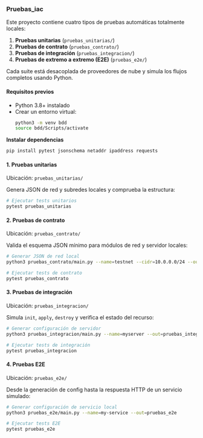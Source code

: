 ### Pruebas_iac

Este proyecto contiene cuatro tipos de pruebas automáticas totalmente locales:

1. **Pruebas unitarias** (`pruebas_unitarias/`)
2. **Pruebas de contrato** (`pruebas_contrato/`)
3. **Pruebas de integración** (`pruebas_integracion/`)
4. **Pruebas de extremo a extremo (E2E)** (`pruebas_e2e/`)

Cada suite está desacoplada de proveedores de nube y simula los flujos completos usando Python.

#### Requisitos previos

- Python 3.8+ instalado  
- Crear un entorno virtual:
  ```bash
  python3 -m venv bdd
  source bdd/Scripts/activate
    ```

**Instalar dependencias**

  ```bash
  pip install pytest jsonschema netaddr ipaddress requests
  ```

#### 1. Pruebas unitarias

Ubicación: `pruebas_unitarias/`

Genera JSON de red y subredes locales y comprueba la estructura:

```bash
# Ejecutar tests unitarios
pytest pruebas_unitarias
```

#### 2. Pruebas de contrato

Ubicación: `pruebas_contrato/`

Valida el esquema JSON mínimo para módulos de red y servidor locales:

```bash
# Generar JSON de red local
python3 pruebas_contrato/main.py --name=testnet --cidr=10.0.0.0/24 --out=pruebas_contrato

# Ejecutar tests de contrato
pytest pruebas_contrato
```

#### 3. Pruebas de integración

Ubicación: `pruebas_integracion/`

Simula `init`, `apply`, `destroy` y verifica el estado del recurso:

```bash
# Generar configuración de servidor
python3 pruebas_integracion/main.py --name=myserver --out=pruebas_integracion

# Ejecutar tests de integración
pytest pruebas_integracion
```

#### 4. Pruebas E2E

Ubicación: `pruebas_e2e/`

Desde la generación de config hasta la respuesta HTTP de un servicio simulado:

```bash
# Generar configuración de servicio local
python3 pruebas_e2e/main.py --name=my-service --out=pruebas_e2e

# Ejecutar tests E2E
pytest pruebas_e2e
```

